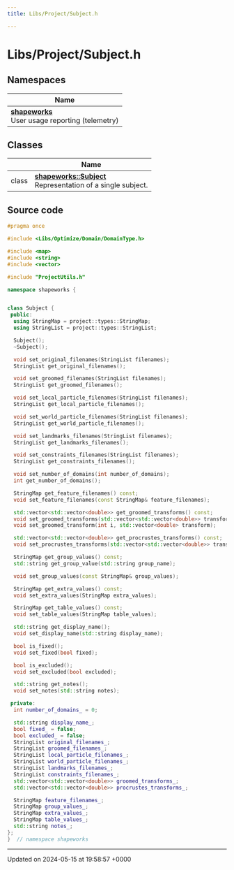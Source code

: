 ```yaml
---
title: Libs/Project/Subject.h

---
```


# Libs/Project/Subject.h



## Namespaces

| Name           |
| -------------- |
| **[shapeworks](../Namespaces/namespaceshapeworks.md)** <br>User usage reporting (telemetry)  |

## Classes

|                | Name           |
| -------------- | -------------- |
| class | **[shapeworks::Subject](../Classes/classshapeworks_1_1Subject.md)** <br>Representation of a single subject.  |




## Source code

```cpp
#pragma once

#include <Libs/Optimize/Domain/DomainType.h>

#include <map>
#include <string>
#include <vector>

#include "ProjectUtils.h"

namespace shapeworks {


class Subject {
 public:
  using StringMap = project::types::StringMap;
  using StringList = project::types::StringList;

  Subject();
  ~Subject();

  void set_original_filenames(StringList filenames);
  StringList get_original_filenames();

  void set_groomed_filenames(StringList filenames);
  StringList get_groomed_filenames();

  void set_local_particle_filenames(StringList filenames);
  StringList get_local_particle_filenames();

  void set_world_particle_filenames(StringList filenames);
  StringList get_world_particle_filenames();

  void set_landmarks_filenames(StringList filenames);
  StringList get_landmarks_filenames();

  void set_constraints_filenames(StringList filenames);
  StringList get_constraints_filenames();

  void set_number_of_domains(int number_of_domains);
  int get_number_of_domains();

  StringMap get_feature_filenames() const;
  void set_feature_filenames(const StringMap& feature_filenames);

  std::vector<std::vector<double>> get_groomed_transforms() const;
  void set_groomed_transforms(std::vector<std::vector<double>> transforms);
  void set_groomed_transform(int i, std::vector<double> transform);

  std::vector<std::vector<double>> get_procrustes_transforms() const;
  void set_procrustes_transforms(std::vector<std::vector<double>> transforms);

  StringMap get_group_values() const;
  std::string get_group_value(std::string group_name);

  void set_group_values(const StringMap& group_values);

  StringMap get_extra_values() const;
  void set_extra_values(StringMap extra_values);

  StringMap get_table_values() const;
  void set_table_values(StringMap table_values);

  std::string get_display_name();
  void set_display_name(std::string display_name);

  bool is_fixed();
  void set_fixed(bool fixed);

  bool is_excluded();
  void set_excluded(bool excluded);

  std::string get_notes();
  void set_notes(std::string notes);

 private:
  int number_of_domains_ = 0;

  std::string display_name_;
  bool fixed_ = false;
  bool excluded_ = false;
  StringList original_filenames_;
  StringList groomed_filenames_;
  StringList local_particle_filenames_;
  StringList world_particle_filenames_;
  StringList landmarks_filenames_;
  StringList constraints_filenames_;
  std::vector<std::vector<double>> groomed_transforms_;
  std::vector<std::vector<double>> procrustes_transforms_;

  StringMap feature_filenames_;
  StringMap group_values_;
  StringMap extra_values_;
  StringMap table_values_;
  std::string notes_;
};
}  // namespace shapeworks
```


-------------------------------

Updated on 2024-05-15 at 19:58:57 +0000
